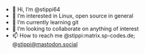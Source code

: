- 👋 Hi, I’m @stippi64
- 👀 I’m interested in Linux, open source in general
- 🌱 I’m currently learning git
- 💞️ I’m looking to collaborate on anything of interest
- 📫 How to reach me @stippi:matrix.sp-codes.de; @stippi@mastodon.social

<!---
stippi64/stippi64 is a ✨ special ✨ repository because its `README.md` (this file) appears on your GitHub profile.
You can click the Preview link to take a look at your changes.
--->
